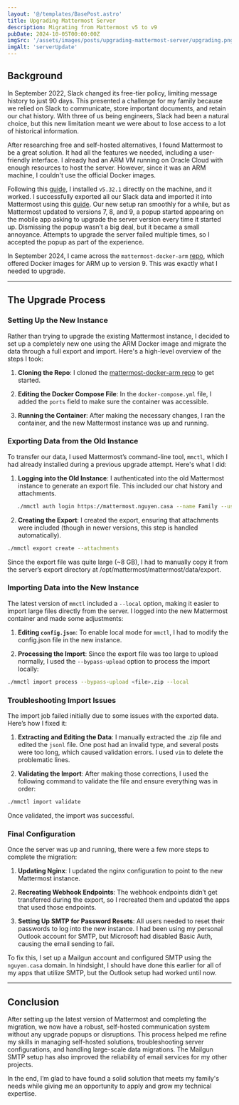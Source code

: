 ```yaml
---
layout: '@/templates/BasePost.astro'
title: Upgrading Mattermost Server
description: Migrating from Mattermost v5 to v9
pubDate: 2024-10-05T00:00:00Z
imgSrc: '/assets/images/posts/upgrading-mattermost-server/upgrading.png'
imgAlt: 'serverUpdate'
---
```


## Background

In September 2022, Slack changed its free-tier policy, limiting message history to just 90 days. This presented a challenge for my family because we relied on Slack to communicate, store important documents, and retain our chat history. With three of us being engineers, Slack had been a natural choice, but this new limitation meant we were about to lose access to a lot of historical information.

After researching free and self-hosted alternatives, I found Mattermost to be a great solution. It had all the features we needed, including a user-friendly interface. I already had an ARM VM running on Oracle Cloud with enough resources to host the server. However, since it was an ARM machine, I couldn't use the official Docker images.

Following this [guide](https://minecraftchest1.wordpress.com/2021/03/15/installing-mattermost-raspberrypi4/), I installed `v5.32.1` directly on the machine, and it worked. I successfully exported all our Slack data and imported it into Mattermost using this [guide](https://docs.mattermost.com/onboard/migrate-from-slack.html). Our new setup ran smoothly for a while, but as Mattermost updated to versions 7, 8, and 9, a popup started appearing on the mobile app asking to upgrade the server version every time it started up. Dismissing the popup wasn’t a big deal, but it became a small annoyance. Attempts to upgrade the server failed multiple times, so I accepted the popup as part of the experience.

In September 2024, I came across the `mattermost-docker-arm` [repo](https://github.com/remiheens/mattermost-docker-arm), which offered Docker images for ARM up to version 9. This was exactly what I needed to upgrade.

---

## The Upgrade Process

### Setting Up the New Instance

Rather than trying to upgrade the existing Mattermost instance, I decided to set up a completely new one using the ARM Docker image and migrate the data through a full export and import. Here's a high-level overview of the steps I took:

1. **Cloning the Repo**: 
   I cloned the [mattermost-docker-arm repo](https://github.com/remiheens/mattermost-docker-arm) to get started.

2. **Editing the Docker Compose File**: 
   In the `docker-compose.yml` file, I added the `ports` field to make sure the container was accessible.

3. **Running the Container**: 
   After making the necessary changes, I ran the container, and the new Mattermost instance was up and running.

### Exporting Data from the Old Instance

To transfer our data, I used Mattermost’s command-line tool, `mmctl`, which I had already installed during a previous upgrade attempt. Here's what I did:

1. **Logging into the Old Instance**: 
   I authenticated into the old Mattermost instance to generate an export file. This included our chat history and attachments.
   
```bash
   ./mmctl auth login https://mattermost.nguyen.casa --name Family --username denny --password-file passwordfile.txt
```

2. **Creating the Export**: I created the export, ensuring that attachments were included (though in newer versions, this step is handled automatically).

```bash
./mmctl export create --attachments
```


Since the export file was quite large (~8 GB), I had to manually copy it from the server’s export directory at /opt/mattermost/mattermost/data/export.

### Importing Data into the New Instance
The latest version of `mmctl` included a `--local` option, making it easier to import large files directly from the server. I logged into the new Mattermost container and made some adjustments:

1. **Editing `config.json`**: To enable local mode for `mmctl`, I had to modify the config.json file in the new instance.

2. **Processing the Import**: Since the export file was too large to upload normally, I used the `--bypass-upload` option to process the import locally:
```bash
./mmctl import process --bypass-upload <file>.zip --local
```

### Troubleshooting Import Issues
The import job failed initially due to some issues with the exported data. Here’s how I fixed it:

1. **Extracting and Editing the Data**: I manually extracted the .zip file and edited the `jsonl` file. One post had an invalid type, and several posts were too long, which caused validation errors. I used `vim` to delete the problematic lines.

2. **Validating the Import**: After making those corrections, I used the following command to validate the file and ensure everything was in order:
```bash
./mmctl import validate
```
Once validated, the import was successful.

### Final Configuration
Once the server was up and running, there were a few more steps to complete the migration:

1. **Updating Nginx**: I updated the nginx configuration to point to the new Mattermost instance.

2. **Recreating Webhook Endpoints**: The webhook endpoints didn’t get transferred during the export, so I recreated them and updated the apps that used those endpoints.

3. **Setting Up SMTP for Password Resets**: All users needed to reset their passwords to log into the new instance. I had been using my personal Outlook account for SMTP, but Microsoft had disabled Basic Auth, causing the email sending to fail.

To fix this, I set up a Mailgun account and configured SMTP using the `nguyen.casa` domain. In hindsight, I should have done this earlier for all of my apps that utilize SMTP, but the Outlook setup had worked until now.

---

## Conclusion
After setting up the latest version of Mattermost and completing the migration, we now have a robust, self-hosted communication system without any upgrade popups or disruptions. This process helped me refine my skills in managing self-hosted solutions, troubleshooting server configurations, and handling large-scale data migrations. The Mailgun SMTP setup has also improved the reliability of email services for my other projects.

In the end, I’m glad to have found a solid solution that meets my family's needs while giving me an opportunity to apply and grow my technical expertise.
